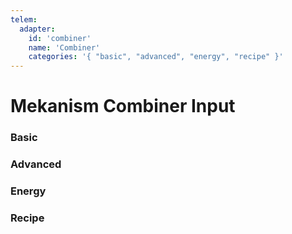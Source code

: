 ```yaml
---
telem:
  adapter:
    id: 'combiner'
    name: 'Combiner'
    categories: '{ "basic", "advanced", "energy", "recipe" }'
---
```


<script setup>
  import { data as metrics } from './common/metrics.data.ts'
</script>

# Mekanism Combiner Input <RepoLink path="lib/input/mekanism/CombinerInputAdapter.lua" />

<!--@include: ./common/preamble.md -->

### Basic

<MetricTable
  prefix="mekcombiner:"
  :metrics="[
    { name: 'input_main_count',       value: '0 - inf',   unit: 'item' },
    { name: 'input_secondary_count',  value: '0 - inf',   unit: 'item' },
    { name: 'output_count',           value: '0 - inf',   unit: 'item' },
    { name: 'energy_usage',           value: '0.0 - inf', unit: 'FE/t' },
    ...metrics.genericMachine.basic
  ]"
/>

### Advanced

<MetricTable
  prefix="mekcombiner:"
  :metrics="[
    ...metrics.genericMachine.advanced
  ]"
/>


### Energy

<MetricTable
  prefix="mekcombiner:"
  :metrics="[
    ...metrics.genericMachine.energy
  ]"
/>

### Recipe

<MetricTable
  prefix="mekcombiner:"
  :metrics="[
    ...metrics.recipeProgress.recipe
  ]"
/>